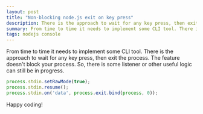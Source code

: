 ```yaml
---
layout: post
title: "Non-blocking node.js exit on key press"
description: There is the approach to wait for any key press, then exit the process.
summary: From time to time it needs to implement some CLI tool. There is the approach to wait for any key press, then exit the process.
tags: nodejs console
---
```


From time to time it needs to implement some CLI tool.
There is the approach to wait for any key press, then exit the process.
The feature doesn't block your process.
So, there is some listener or other useful logic can still be in progress.

```javascript
process.stdin.setRawMode(true);
process.stdin.resume();
process.stdin.on('data', process.exit.bind(process, 0));
```

Happy coding!